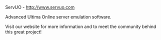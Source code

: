 ServUO - http://www.servuo.com

Advanced Ultima Online server emulation software.

Visit our website for more information and to meet the community behind this great project!
